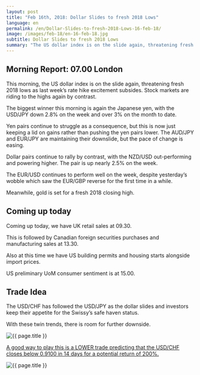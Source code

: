 ```yaml
---
layout: post
title: "Feb 16th, 2018: Dollar Slides to fresh 2018 Lows"
language: en
permalink: /en/Dollar-Slides-to-fresh-2018-Lows-16-feb-18/
image: /images/feb-18/en-16-feb-18.jpg
subtitle: Dollar Slides to fresh 2018 Lows
summary: "The US dollar index is on the slide again, threatening fresh 2018 lows as last week’s rate hike excitement subsides. Stock markets are riding to the highs again by contrast"
---
```

## Morning Report: 07.00 London

This morning, the US dollar index is on the slide again, threatening fresh 2018 lows as last week’s rate hike excitement subsides. Stock markets are riding to the highs again by contrast. 

The biggest winner this morning is again the Japanese yen, with the USD/JPY down 2.8% on the week and over 3% on the month to date. 

Yen pairs continue to struggle as a consequence, but this is now just keeping a lid on gains rather than pushing the yen pairs lower. The AUD/JPY and EUR/JPY are maintaining their downslide, but the pace of change is easing.

Dollar pairs continue to rally by contrast, with the NZD/USD out-performing and powering higher. The pair is up nearly 2.5% on the week. 

The EUR/USD continues to perform well on the week, despite yesterday’s wobble which saw the EUR/GBP reverse for the first time in a while. 

Meanwhile, gold is set for a fresh 2018 closing high. 

## Coming up today 

Coming up today, we have UK retail sales at 09.30. 

This is followed by Canadian foreign securities purchases and manufacturing sales at 13.30. 

Also at this time we have US building permits and housing starts alongside import prices. 

US preliminary UoM consumer sentiment is at 15.00. 

## Trade Idea

The USD/CHF has followed the USD/JPY as the dollar slides and investors keep their appetite for the Swissy’s safe haven status. 

With these twin trends, there is room for further downside.

<img class="post-image" src="{{ site.url }}/images/feb-18/en-16-feb-18.jpg" alt="{{ page.title }}" title="{{ page.title }}">

<a href="%LINK%%?currency=GBP&market=forex&underlying=frxUSDCHF&formname=higherlower&duration_amount=14&duration_units=d&amount=10&amount_type=payout&expiry_type=duration&barrier=0.9100" target="_blank">A good way to play this is a LOWER trade predicting that the USD/CHF closes below 0.9100 in 14 days for a potential return of 200%.</a>

<img class="post-image" src="{{ site.url }}/images/feb-18/en-16-feb-1-18.jpg" alt="{{ page.title }}" title="{{ page.title }}">
